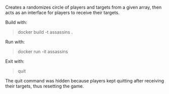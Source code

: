 Creates a randomizes circle of players and targets from a given array, then acts as an interface for players to receive their targets.

Build with:
> docker build -t assassins .

Run with:
> docker run -it assassins

Exit with:
> quit

The quit command was hidden because players kept quitting after receiving their targets, thus resetting the game.
